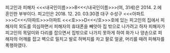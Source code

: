 피고인과 피해자 <<<내국인이름>>>B<<</내국인이름>>>(여, 31세)은 2014. 2.에 혼인한 부부이다.
피고인은 2018. 12. 20. 03:30경 대구 수성구 <<<아파트>>>C<<</아파트>>>아파트 <<<호>>>D<<</호>>>호에 있는 피고인의 집에서 피해자의 외도를 의심하면서 피해자의 휴대폰을 빼앗아 집 밖으로 나가려고 하자 피해자가 피고인의 목덜미와 다리를 잡으면서 집밖으로 나가지 못하게 하여 화가 나 양손으로 피해자의 어깨를 잡고 벽으로 밀치고 발로 허벅지를 차고 팔로 얼굴, 머리를 때려 피해자를 폭행하였다.